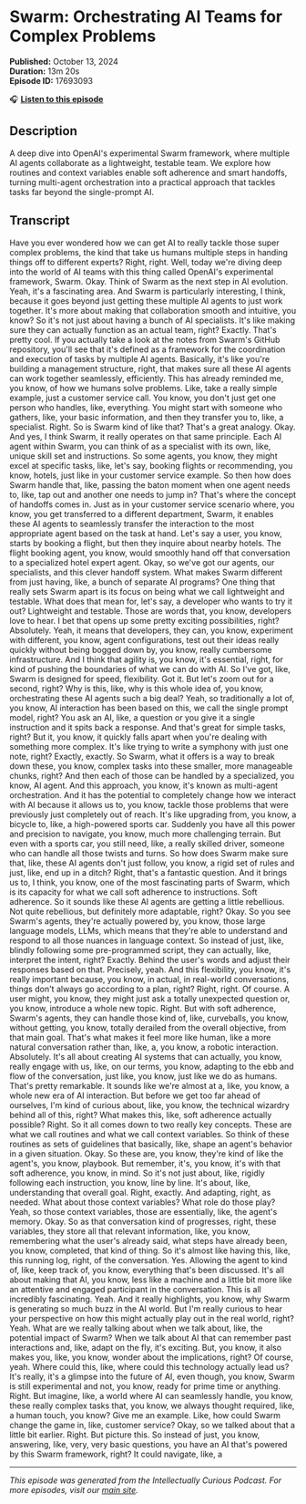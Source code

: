 # Swarm: Orchestrating AI Teams for Complex Problems

**Published:** October 13, 2024  
**Duration:** 13m 20s  
**Episode ID:** 17693093

🎧 **[Listen to this episode](https://intellectuallycurious.buzzsprout.com/2529712/episodes/17693093-swarm-orchestrating-ai-teams-for-complex-problems)**

## Description

A deep dive into OpenAI's experimental Swarm framework, where multiple AI agents collaborate as a lightweight, testable team. We explore how routines and context variables enable soft adherence and smart handoffs, turning multi-agent orchestration into a practical approach that tackles tasks far beyond the single-prompt AI.

## Transcript

Have you ever wondered how we can get AI to really tackle those super complex problems, the kind that take us humans multiple steps in handing things off to different experts? Right, right. Well, today we're diving deep into the world of AI teams with this thing called OpenAI's experimental framework, Swarm. Okay. Think of Swarm as the next step in AI evolution. Yeah, it's a fascinating area. And Swarm is particularly interesting, I think, because it goes beyond just getting these multiple AI agents to just work together. It's more about making that collaboration smooth and intuitive, you know? So it's not just about having a bunch of AI specialists. It's like making sure they can actually function as an actual team, right? Exactly. That's pretty cool. If you actually take a look at the notes from Swarm's GitHub repository, you'll see that it's defined as a framework for the coordination and execution of tasks by multiple AI agents. Basically, it's like you're building a management structure, right, that makes sure all these AI agents can work together seamlessly, efficiently. This has already reminded me, you know, of how we humans solve problems. Like, take a really simple example, just a customer service call. You know, you don't just get one person who handles, like, everything. You might start with someone who gathers, like, your basic information, and then they transfer you to, like, a specialist. Right. So is Swarm kind of like that? That's a great analogy. Okay. And yes, I think Swarm, it really operates on that same principle. Each AI agent within Swarm, you can think of as a specialist with its own, like, unique skill set and instructions. So some agents, you know, they might excel at specific tasks, like, let's say, booking flights or recommending, you know, hotels, just like in your customer service example. So then how does Swarm handle that, like, passing the baton moment when one agent needs to, like, tap out and another one needs to jump in? That's where the concept of handoffs comes in. Just as in your customer service scenario where, you know, you get transferred to a different department, Swarm, it enables these AI agents to seamlessly transfer the interaction to the most appropriate agent based on the task at hand. Let's say a user, you know, starts by booking a flight, but then they inquire about nearby hotels. The flight booking agent, you know, would smoothly hand off that conversation to a specialized hotel expert agent. Okay, so we've got our agents, our specialists, and this clever handoff system. What makes Swarm different from just having, like, a bunch of separate AI programs? One thing that really sets Swarm apart is its focus on being what we call lightweight and testable. What does that mean for, let's say, a developer who wants to try it out? Lightweight and testable. Those are words that, you know, developers love to hear. I bet that opens up some pretty exciting possibilities, right? Absolutely. Yeah, it means that developers, they can, you know, experiment with different, you know, agent configurations, test out their ideas really quickly without being bogged down by, you know, really cumbersome infrastructure. And I think that agility is, you know, it's essential, right, for kind of pushing the boundaries of what we can do with AI. So I've got, like, Swarm is designed for speed, flexibility. Got it. But let's zoom out for a second, right? Why is this, like, why is this whole idea of, you know, orchestrating these AI agents such a big deal? Yeah, so traditionally a lot of, you know, AI interaction has been based on this, we call the single prompt model, right? You ask an AI, like, a question or you give it a single instruction and it spits back a response. And that's great for simple tasks, right? But it, you know, it quickly falls apart when you're dealing with something more complex. It's like trying to write a symphony with just one note, right? Exactly, exactly. So Swarm, what it offers is a way to break down these, you know, complex tasks into these smaller, more manageable chunks, right? And then each of those can be handled by a specialized, you know, AI agent. And this approach, you know, it's known as multi-agent orchestration. And it has the potential to completely change how we interact with AI because it allows us to, you know, tackle those problems that were previously just completely out of reach. It's like upgrading from, you know, a bicycle to, like, a high-powered sports car. Suddenly you have all this power and precision to navigate, you know, much more challenging terrain. But even with a sports car, you still need, like, a really skilled driver, someone who can handle all those twists and turns. So how does Swarm make sure that, like, these AI agents don't just follow, you know, a rigid set of rules and just, like, end up in a ditch? Right, that's a fantastic question. And it brings us to, I think, you know, one of the most fascinating parts of Swarm, which is its capacity for what we call soft adherence to instructions. Soft adherence. So it sounds like these AI agents are getting a little rebellious. Not quite rebellious, but definitely more adaptable, right? Okay. So you see Swarm's agents, they're actually powered by, you know, those large language models, LLMs, which means that they're able to understand and respond to all those nuances in language context. So instead of just, like, blindly following some pre-programmed script, they can actually, like, interpret the intent, right? Exactly. Behind the user's words and adjust their responses based on that. Precisely, yeah. And this flexibility, you know, it's really important because, you know, in actual, in real-world conversations, things don't always go according to a plan, right? Right, right. Of course. A user might, you know, they might just ask a totally unexpected question or, you know, introduce a whole new topic. Right. But with soft adherence, Swarm's agents, they can handle those kind of, like, curveballs, you know, without getting, you know, totally derailed from the overall objective, from that main goal. That's what makes it feel more like human, like a more natural conversation rather than, like, a, you know, a robotic interaction. Absolutely. It's all about creating AI systems that can actually, you know, really engage with us, like, on our terms, you know, adapting to the ebb and flow of the conversation, just like, you know, just like we do as humans. That's pretty remarkable. It sounds like we're almost at a, like, you know, a whole new era of AI interaction. But before we get too far ahead of ourselves, I'm kind of curious about, like, you know, the technical wizardry behind all of this, right? What makes this, like, soft adherence actually possible? Right. So it all comes down to two really key concepts. These are what we call routines and what we call context variables. So think of these routines as sets of guidelines that basically, like, shape an agent's behavior in a given situation. Okay. So these are, you know, they're kind of like the agent's, you know, playbook. But remember, it's, you know, it's with that soft adherence, you know, in mind. So it's not just about, like, rigidly following each instruction, you know, line by line. It's about, like, understanding that overall goal. Right, exactly. And adapting, right, as needed. What about those context variables? What role do those play? Yeah, so those context variables, those are essentially, like, the agent's memory. Okay. So as that conversation kind of progresses, right, these variables, they store all that relevant information, like, you know, remembering what the user's already said, what steps have already been, you know, completed, that kind of thing. So it's almost like having this, like, this running log, right, of the conversation. Yes. Allowing the agent to kind of, like, keep track of, you know, everything that's been discussed. It's all about making that AI, you know, less like a machine and a little bit more like an attentive and engaged participant in the conversation. This is all incredibly fascinating. Yeah. And it really highlights, you know, why Swarm is generating so much buzz in the AI world. But I'm really curious to hear your perspective on how this might actually play out in the real world, right? Yeah. What are we really talking about when we talk about, like, the potential impact of Swarm? When we talk about AI that can remember past interactions and, like, adapt on the fly, it's exciting. But, you know, it also makes you, like, you know, wonder about the implications, right? Of course, yeah. Where could this, like, where could this technology actually lead us? It's really, it's a glimpse into the future of AI, even though, you know, Swarm is still experimental and not, you know, ready for prime time or anything. Right. But imagine, like, a world where AI can seamlessly handle, you know, these really complex tasks that, you know, we always thought required, like, a human touch, you know? Give me an example. Like, how could Swarm change the game in, like, customer service? Okay, so we talked about that a little bit earlier. Right. But picture this. So instead of just, you know, answering, like, very, very basic questions, you have an AI that's powered by this Swarm framework, right? It could navigate, like, a

---
*This episode was generated from the Intellectually Curious Podcast. For more episodes, visit our [main site](https://intellectuallycurious.buzzsprout.com).*
